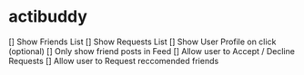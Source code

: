 # actibuddy

[] Show Friends List
[] Show Requests List
[] Show User Profile on click (optional)
[] Only show friend posts in Feed
[] Allow user to Accept / Decline Requests
[] Allow user to Request reccomended friends
